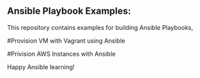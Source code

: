 Ansible Playbook Examples:
--------------------------

This repository contains examples for building Ansible Playbooks,

#Provision VM with Vagrant using Ansible

#Privision AWS Instances with Ansible 


Happy Ansible learning!
